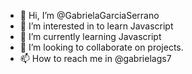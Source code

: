 - 👋 Hi, I’m @GabrielaGarciaSerrano
- 👀 I’m interested in to learn Javascript
- 🌱 I’m currently learning Javascript
- 💞️ I’m looking to collaborate on projects.
- 📫 How to reach me in @gabrielags7

<!---
GabrielaGarciaSerrano/GabrielaGarciaSerrano is a ✨ special ✨ repository because its `README.md` (this file) appears on your GitHub profile.
You can click the Preview link to take a look at your changes.
--->

